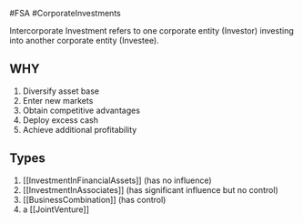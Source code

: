 #FSA #CorporateInvestments

 Intercorporate Investment refers to one corporate entity (Investor) investing into another corporate entity (Investee).

  ## WHY 
  1. Diversify asset base 
  2. Enter new markets 
  3. Obtain competitive advantages 
  4. Deploy excess cash 
  5. Achieve additional profitability  

## Types 
1. [[InvestmentInFinancialAssets]] (has no influence)
2. [[InvestmentInAssociates]] (has significant influence but no control)
3. [[BusinessCombination]] (has control)
3. a [[JointVenture]]
